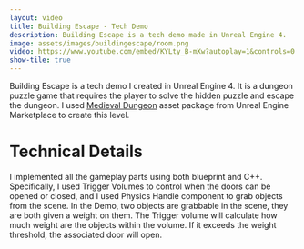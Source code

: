 ```yaml
---
layout: video
title: Building Escape - Tech Demo
description: Building Escape is a tech demo made in Unreal Engine 4.
image: assets/images/buildingescape/room.png
video: https://www.youtube.com/embed/KYLty_B-mXw?autoplay=1&controls=0
show-tile: true
---
```


Building Escape is a tech demo I created in Unreal Engine 4. It is a dungeon puzzle game that requires the player to solve the hidden puzzle and escape the dungeon. I used [Medieval Dungeon](https://www.unrealengine.com/marketplace/en-US/product/a5b6a73fea5340bda9b8ac33d877c9e2) asset package from Unreal Engine Marketplace to create this level.

# Technical Details
I implemented all the gameplay parts using both blueprint and C++. Specifically, I used Trigger Volumes to control when the doors can be opened or closed, and I used Physics Handle component to grab objects from the scene. In the Demo, two objects are grabbable in the scene, they are both given a weight on them. The Trigger volume will calculate how much weight are the objects within the volume. If it exceeds the weight threshold, the associated door will open. 
